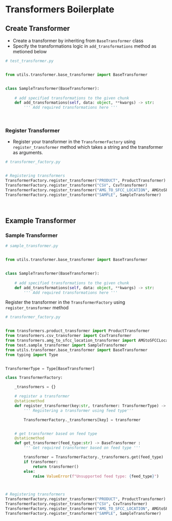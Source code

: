 # Transformers Boilerplate

## Create Transformer

- Create a transformer by inheriting from ```BaseTransformer``` class
- Specify the transformations logic in ```add_transformations``` method as metioned below

```py
# test_transformer.py


from utils.transformer.base_transformer import BaseTransformer


class SampleTransformer(BaseTransformer):
    
    # add specified transformations to the given chunk
    def add_transformations(self, data: object, **kwargs) -> str:
        ''' Add required transformations here '''
```
<br/>

### Register Transformer


- Register your transformer in the ```TransformerFactory``` using ```register_transformer``` method which takes a string and the transformer as arguments.

```py
# transformer_factory.py


# Registering transformers
TransformerFactory.register_transformer("PRODUCT", ProductTransformer)
TransformerFactory.register_transformer("CSV", CsvTransformer)
TransformerFactory.register_transformer("AMG_TO_SFCC_LOCATION", AMGtoSFCCLocationTransformer)
TransformerFactory.register_transformer("SAMPLE", SampleTransformer)

```

<br/>

## Example Transformer
### Sample Transformer

```py
# sample_transformer.py


from utils.transformer.base_transformer import BaseTransformer


class SampleTransformer(BaseTransformer):
    
    # add specified transformations to the given chunk
    def add_transformations(self, data: object, **kwargs) -> str:
        ''' Add required transformations here '''

```

Register the transformer in the ```TransformerFactory``` using ```register_transformer``` method

```py
# transformer_factory.py


from transformers.product_transformer import ProductTransformer
from transformers.csv_transformer import CsvTransformer
from transformers.amg_to_sfcc_location_transformer import AMGtoSFCCLocationTransformer
from test.sample_transformer import SampleTransformer
from utils.transformer.base_transformer import BaseTransformer
from typing import Type


TransformerType = Type[BaseTransformer]

class TransformerFactory:

    _transformers = {}

    # register a transformer
    @staticmethod
    def register_transformer(key:str, transformer: TransformerType) -> None:
        ''' Registering a transformer using feed type'''

        TransformerFactory._transformers[key] = transformer


    # get transformer based on feed type
    @staticmethod
    def get_transformer(feed_type:str) -> BaseTransformer :
        ''' Get required transformer based on feed type '''

        transformer = TransformerFactory._transformers.get(feed_type)
        if transformer:
            return transformer()
        else:
            raise ValueError(f"Unsupported feed type: {feed_type}")



# Registering transformers
TransformerFactory.register_transformer("PRODUCT", ProductTransformer)
TransformerFactory.register_transformer("CSV", CsvTransformer)
TransformerFactory.register_transformer("AMG_TO_SFCC_LOCATION", AMGtoSFCCLocationTransformer)
TransformerFactory.register_transformer("SAMPLE", SampleTransformer)

```